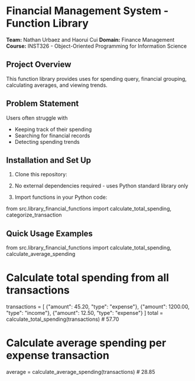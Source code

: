 # Financial Management System - Function Library

**Team:** Nathan Urbaez and Haorui Cui
**Domain:** Finance Management
**Course:** INST326 - Object-Oriented Programming for Information Science 

## Project Overview

This function library provides uses for spending query, financial grouping, calculating averages, and viewing trends.

## Problem Statement
Users often struggle with
- Keeping track of their spending
- Searching for financial records
- Detecting spending trends

## Installation and Set Up

1. Clone this repository:


2. No external dependencies required - uses Python standard library only

3. Import functions in your Python code:

from src.library_financial_functions import calculate_total_spending, categorize_transaction

## Quick Usage Examples

from src.library_financial_functions import calculate_total_spending, calculate_average_spending

# Calculate total spending from all transactions
transactions = [
    {"amount": 45.20, "type": "expense"},
    {"amount": 1200.00, "type": "income"},
    {"amount": 12.50, "type": "expense"}
]
total = calculate_total_spending(transactions)  # 57.70

# Calculate average spending per expense transaction
average = calculate_average_spending(transactions)  # 28.85




